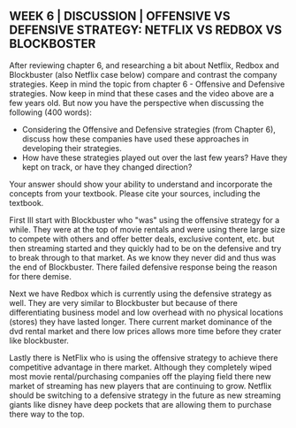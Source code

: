 ## WEEK 6 | DISCUSSION | OFFENSIVE VS DEFENSIVE STRATEGY: NETFLIX VS REDBOX VS BLOCKBOSTER

After reviewing chapter 6, and researching a bit about Netflix, Redbox and Blockbuster (also Netflix case below) compare and contrast the company strategies.  Keep in mind the topic from chapter 6 - Offensive and Defensive strategies.  Now keep in mind that these cases and the video above are a few years old.  But now you have the perspective when discussing the following (400 words):

- Considering the Offensive and Defensive strategies (from Chapter 6), discuss how these companies have used these approaches in developing their strategies.  
- How have these strategies played out over the last few years?  Have they kept on track, or have they changed direction?  

Your answer should show your ability to understand and incorporate the concepts from your textbook.  Please cite your sources, including the textbook.  

First Ill start with Blockbuster who "was" using the offensive strategy for a while. They were at the top of movie rentals and were using there large size to compete with others and offer better deals, exclusive content, etc. but then streaming started and they quickly had to be on the defensive and try to break through to that market. As we know they never did and thus was the end of Blockbuster. There failed defensive response being the reason for there demise. 

Next we have Redbox which is currently using the defensive strategy as well. They are very similar to Blockbuster but because of there differentiating business model and low overhead with no physical locations (stores) they have lasted longer. There current market dominance of the dvd rental market and there low prices allows more time before they crater like blockbuster. 

Lastly there is NetFlix who is using the offensive strategy to achieve there competitive advantage in there market. Although they completely wiped most movie rental/purchasing companies off the playing field there new market of streaming has new players that are continuing to grow. Netflix should be switching to a defensive strategy in the future as new streaming giants like disney have deep pockets that are allowing them to purchase there way to the top. 